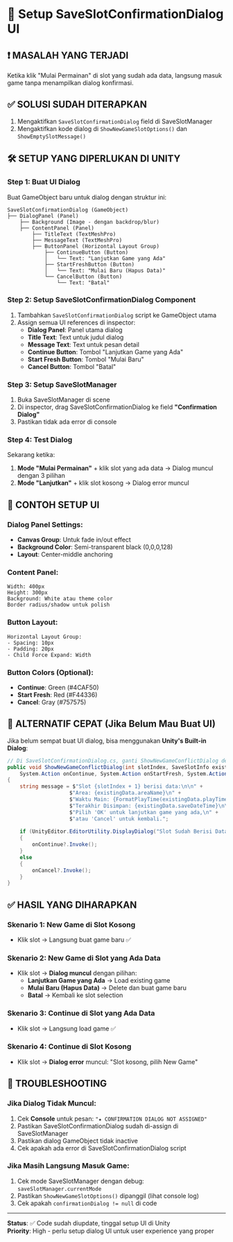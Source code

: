 # 🎯 Setup SaveSlotConfirmationDialog UI

## ❗ MASALAH YANG TERJADI
Ketika klik "Mulai Permainan" di slot yang sudah ada data, langsung masuk game tanpa menampilkan dialog konfirmasi.

## ✅ SOLUSI SUDAH DITERAPKAN
1. Mengaktifkan `SaveSlotConfirmationDialog` field di SaveSlotManager
2. Mengaktifkan kode dialog di `ShowNewGameSlotOptions()` dan `ShowEmptySlotMessage()`

## 🛠️ SETUP YANG DIPERLUKAN DI UNITY

### **Step 1: Buat UI Dialog**
Buat GameObject baru untuk dialog dengan struktur ini:

```
SaveSlotConfirmationDialog (GameObject)
├── DialogPanel (Panel) 
    ├── Background (Image - dengan backdrop/blur)
    ├── ContentPanel (Panel)
        ├── TitleText (TextMeshPro) 
        ├── MessageText (TextMeshPro)
        ├── ButtonPanel (Horizontal Layout Group)
            ├── ContinueButton (Button)
            │   └── Text: "Lanjutkan Game yang Ada"
            ├── StartFreshButton (Button) 
            │   └── Text: "Mulai Baru (Hapus Data)"
            └── CancelButton (Button)
                └── Text: "Batal"
```

### **Step 2: Setup SaveSlotConfirmationDialog Component**
1. Tambahkan `SaveSlotConfirmationDialog` script ke GameObject utama
2. Assign semua UI references di inspector:
   - **Dialog Panel**: Panel utama dialog
   - **Title Text**: Text untuk judul dialog
   - **Message Text**: Text untuk pesan detail
   - **Continue Button**: Tombol "Lanjutkan Game yang Ada"
   - **Start Fresh Button**: Tombol "Mulai Baru"
   - **Cancel Button**: Tombol "Batal"

### **Step 3: Setup SaveSlotManager**
1. Buka SaveSlotManager di scene
2. Di inspector, drag SaveSlotConfirmationDialog ke field **"Confirmation Dialog"**
3. Pastikan tidak ada error di console

### **Step 4: Test Dialog**
Sekarang ketika:
1. **Mode "Mulai Permainan"** + klik slot yang ada data → Dialog muncul dengan 3 pilihan
2. **Mode "Lanjutkan"** + klik slot kosong → Dialog error muncul

## 🎨 CONTOH SETUP UI

### **Dialog Panel Settings:**
- **Canvas Group**: Untuk fade in/out effect
- **Background Color**: Semi-transparent black (0,0,0,128)
- **Layout**: Center-middle anchoring

### **Content Panel:**
```
Width: 400px
Height: 300px
Background: White atau theme color
Border radius/shadow untuk polish
```

### **Button Layout:**
```
Horizontal Layout Group:
- Spacing: 10px
- Padding: 20px
- Child Force Expand: Width
```

### **Button Colors (Optional):**
- **Continue**: Green (#4CAF50)
- **Start Fresh**: Red (#F44336) 
- **Cancel**: Gray (#757575)

## 🔧 ALTERNATIF CEPAT (Jika Belum Mau Buat UI)

Jika belum sempat buat UI dialog, bisa menggunakan **Unity's Built-in Dialog**:

```csharp
// Di SaveSlotConfirmationDialog.cs, ganti ShowNewGameConflictDialog dengan:
public void ShowNewGameConflictDialog(int slotIndex, SaveSlotInfo existingData, 
    System.Action onContinue, System.Action onStartFresh, System.Action onCancel = null)
{
    string message = $"Slot {slotIndex + 1} berisi data:\n\n" +
                    $"Area: {existingData.areaName}\n" +
                    $"Waktu Main: {FormatPlayTime(existingData.playTime)}\n" +
                    $"Terakhir Disimpan: {existingData.saveDateTime}\n\n" +
                    $"Pilih 'OK' untuk lanjutkan game yang ada,\n" +
                    $"atau 'Cancel' untuk kembali.";
    
    if (UnityEditor.EditorUtility.DisplayDialog("Slot Sudah Berisi Data", message, "Lanjutkan Game", "Batal"))
    {
        onContinue?.Invoke();
    }
    else
    {
        onCancel?.Invoke();
    }
}
```

## ✅ HASIL YANG DIHARAPKAN

### **Skenario 1: New Game di Slot Kosong**
- Klik slot → Langsung buat game baru ✅

### **Skenario 2: New Game di Slot yang Ada Data**  
- Klik slot → **Dialog muncul** dengan pilihan:
  - **Lanjutkan Game yang Ada** → Load existing game
  - **Mulai Baru (Hapus Data)** → Delete dan buat game baru
  - **Batal** → Kembali ke slot selection

### **Skenario 3: Continue di Slot yang Ada Data**
- Klik slot → Langsung load game ✅

### **Skenario 4: Continue di Slot Kosong**
- Klik slot → **Dialog error** muncul: "Slot kosong, pilih New Game"

## 🚨 TROUBLESHOOTING

### **Jika Dialog Tidak Muncul:**
1. Cek **Console** untuk pesan: `"★ CONFIRMATION DIALOG NOT ASSIGNED"`
2. Pastikan SaveSlotConfirmationDialog sudah di-assign di SaveSlotManager
3. Pastikan dialog GameObject tidak inactive
4. Cek apakah ada error di SaveSlotConfirmationDialog script

### **Jika Masih Langsung Masuk Game:**
1. Cek mode SaveSlotManager dengan debug: `saveSlotManager.currentMode`
2. Pastikan `ShowNewGameSlotOptions()` dipanggil (lihat console log)
3. Cek apakah `confirmationDialog != null` di code

---

**Status**: ✅ Code sudah diupdate, tinggal setup UI di Unity  
**Priority**: High - perlu setup dialog UI untuk user experience yang proper
